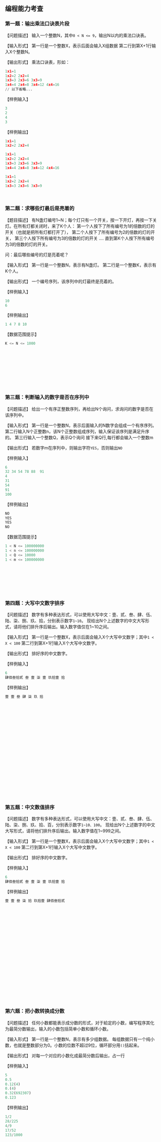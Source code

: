 ## 编程能力考查

### 第一题：输出乘法口诀表片段

【问题描述】
输入一个整数N，其中`0 < N <= 9`，输出N以内的乘法口诀表。

【输入形式】
第一行是一个整数X，表示后面会输入X组数据
第二行到第X+1行输入X个整数N。

【输出形式】
乘法口诀表，形如：
```python
1x1=1
1x2=2 2x2=4
1x3=3 2x3=6 3x3=9
1x4=4 2x4=8 3x4=12 4x4=16
// 以下省略...
```

【样例输入】
```python
3
2
4
3

```

【样例输出】
```python
1x1=1
1x2=2 2x2=4

1x1=1
1x2=2 2x2=4
1x3=3 2x3=6 3x3=9
1x4=4 2x4=8 3x4=12 4x4=16

1x1=1
1x2=2 2x2=4
1x3=3 2x3=6 3x3=9

```

<br />

### 第二题：求哪些灯最后是亮着的
【题目描述】
有N盏灯编号1~N；每个灯只有一个开关，按一下开灯，再按一下关灯。在所有灯都关闭时，来了K个人：
第一个人按下了所有编号为1的倍数的灯的开关（也就是把所有灯都打开了），
第二个人按下了所有编号为2的倍数的灯的开关，
第三个人按下所有编号为3的倍数的灯的开关
....
直到第K个人按下所有编号为3的倍数的灯的开关。

问：最后哪些编号的灯是亮着呢？

【输入形式】
第一行是一个整数N，表示有N盏灯。
第二行是一个整数K，表示有K个人。

【输出形式】
一个编号序列，该序列中的灯最终是亮着的。

【样例输入】
```python
10
6

```

【样例输出】
```python
1 4 7 8 10

```

【数据范围提示】
```python
K <= N <= 1000
```

<br />
<br />
<br />
<br />
<br />
<br />
<br />

### 第三题：判断输入的数字是否在序列中
【问题描述】
给出一个有序正整数序列，再给出N个询问，求询问的数字是否在该序列中。

【输入形式】
第一行是一个整数N，表示后面输入的N数字会组成一个有序序列。
第二行输入N个正整数n，该N个正整数组成序列，输入保证该序列是满足升序的。
第三行输入一个整数Q，表示Q个询问
接下来Q行,每行都会输入一个整数m

【输出形式】
若数字m在序列中，则输出字符`YES`，否则输出`NO`

【样例输入】
```python
6
32 34 54 78 88  91
4
31
54
91
100

```

【样例输出】
```python
NO
YES
YES
NO

```

【数据范围提示】
```python
1 < N <= 100000000
1 < n <= 100000000
1 < Q <= 10000
1 < m <= 100000000
```

<br />
<br />
<br />
<br />
<br />

### 第四题：大写中文数字排序
【问题描述】
数字有多种表达形式，可以使用大写中文：壹、贰、叁、肆、伍、陆、柒、捌、玖、拾，分别表示数字`1~10`。
现给出N个上述数字的中文大写形式，请将他们排升序后输出。输入数字值仅在1~10之间。

【输入形式】
第一行是一个整数X，表示后面会输入X个大写中文数字；其中`1 < X < 100`
第二行到第X+1行输入X个大写中文数字。

【输出形式】
排好序的中文数字。

【样例输入】
```python
6
肆佰叁拾贰 叁 壹 柒 壹 玖拾壹 拾

```

【样例输出】
```python
壹 壹 叁 肆 柒 玖 拾
```

<br />
<br />
<br />
<br />
<br />
<br />
<br />
<br />
<br />
<br />
<br />
<br />
<br />
<br />
<br />
<br />
<br />
<br />

### 第五题：中文数值排序
【问题描述】
数字有多种表达形式，可以使用大写中文：壹、贰、叁、肆、伍、陆、柒、捌、玖、拾、百，分别表示数字`1~10、100`。
现给出N个上述数字的中文大写形式，请将他们排升序后输出。输入数字值在1~999之间。

【输入形式】
第一行是一个整数X，表示后面会输入X个大写中文数字；其中`1 < X < 100`
第二行到第X+1行输入X个大写中文数字。

【输出形式】
排好序的中文数字。

【样例输入】
```python
6
肆佰叁拾贰 叁 壹 柒 壹 玖拾壹 拾

```

【样例输出】
```python
壹 壹 叁 柒 拾 玖拾壹 肆佰叁拾贰

```

<br />
<br />
<br />
<br />
<br />
<br />
<br />
<br />
<br />
<br />
<br />
<br />
<br />
<br />
<br />
<br />
<br />
<br />

### 第六题：把小数转换成分数
【问题描述】
任何小数都能表示成分数的形式，对于給定的小数，编写程序其化为最简分数输出，输入的小数包括简单小数和循环小数。

【输入形式】
第一行是一个整数N，表示有多少组数据。
每组数据只有一个纯小数，也就是整数部分为0。小数的位数不超过9位，循环部分用`()`括起来。

【输出形式】
对每一个对应的小数化成最简分数后输出，占一行

【样例输入】
```python
5
0.5
0.12(4)
0.(4)
0.32(692307)
0.123
```

【样例输出】
```python
1/2
28/225
4/9
17/52
123/1000
```

<!-- *提示：*
- 非循环小数化分数：0.5 = 5/10 = 1/2
- 循环小数化分数：0.12(4) = (124-12)/900 = 28/225
 -->

